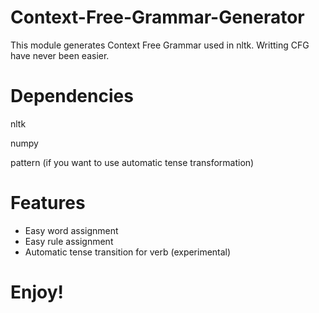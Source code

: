 # Context-Free-Grammar-Generator
This module generates Context Free Grammar used in nltk. Writting CFG have never been easier. 

# Dependencies
nltk

numpy

pattern (if you want to use automatic tense transformation)

# Features
-	Easy word assignment
-	Easy rule assignment
-	Automatic tense transition for verb (experimental)

# Enjoy!
